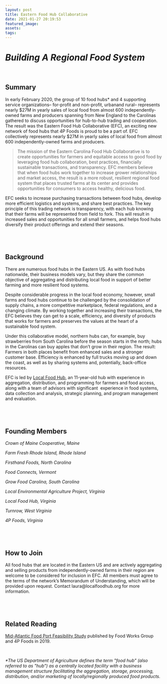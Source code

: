 ```yaml
---
layout: post
title: Eastern Food Hub Collaborative
date: 2021-01-27 20:19:53
featured_image:
assets:
tags:
---
```


<div class="editable"><h1><em>Building A Regional Food System</em></h1><h4>&nbsp;</h4><h2><strong>Summary</strong></h2><p>In early February 2020, the group of 10 food hubs* and 4 supporting service organizations&ndash; for-profit and non-profit, urbanand rural&ndash; represents nearly $27M in yearly sales of local food from almost 600 independently-owned farms and producers spanning from New England to the Carolinas gathered to discuss opportunities for hub-to-hub trading and cooperation. The result was the Eastern Food Hub Collaborative (EFC), an exciting new network of food hubs that 4P Foods is proud to be a part of. EFC collectively represents nearly $27M in yearly sales of local food from almost 600 independently-owned farms and producers.&nbsp;</p><blockquote><p>The mission of the Eastern Carolina Food Hub Collaborative is to create opportunities for farmers and equitable access to good food by leveraging food hub collaboration, best practices, financially sustainable transactions, and transparency. EFC members believe that when food hubs work together to increase grower relationships and market access, the result is a more robust, resilient regional food system that places trusted farms at its center and provides opportunities for consumers to access healthy, delicious food.&nbsp;</p></blockquote><p>EFC seeks to increase purchasing transactions between food hubs, develop more efficient logistics and systems, and share best practices. The key principle of this trading network is transparency, with each hub knowing that their farms will be represented from field to fork. This will result in increased sales and opportunities for all small farmers, and helps food hubs diversify their product offerings and extend their seasons. &nbsp;&nbsp;</p><h2>&nbsp;</h2><h2><strong>Background</strong></h2><p>There are numerous food hubs in the Eastern US. As with food hubs nationwide, their business models vary, but they share the common objective of aggregating and distributing local food in support of better farming and more resilient food systems.&nbsp;</p><p>Despite considerable progress in the local food economy, however, small farms and food hubs continue to be challenged by the consolidation of supply chains, a more competitive marketplace, federal regulations, and a changing climate. By working together and increasing their transactions, the EFC believes they can get to a scale, efficiency, and diversity of products that works for farmers and preserves the values at the heart of a sustainable food system.&nbsp;&nbsp;</p><p>Under this collaborative model, northern hubs can, for example, buy strawberries from South Carolina before the season starts in the north; hubs in the Carolinas can buy apples that don&rsquo;t grow in their region. The result: Farmers in both places benefit from enhanced sales and a stronger customer base. Efficiency is enhanced by full trucks moving up and down the coast, as well as by sharing systems and, potentially, back-office resources.</p><p>EFC is led by <a target="_blank" rel="noopener" href="https://www.localfoodhub.org/">Local Food Hub</a>, an 11-year-old hub with experience in aggregation, distribution, and programming for farmers and food access, along with a team of advisors with significant&nbsp; experience in food systems, data collection and analysis, strategic planning, and program management and evaluation.</p><h2>&nbsp;</h2><h2><strong>Founding Members</strong></h2><p><em>Crown of Maine Cooperative, Maine&nbsp;</em></p><p><em>Farm Fresh Rhode Island, Rhode Island&nbsp;</em></p><p><em>Firsthand Foods, North Carolina&nbsp;</em></p><p><em>Food Connects, Vermont</em></p><p><em>Grow Food Carolina, South Carolina&nbsp;</em></p><p><em>Local Environmental Agriculture Project, Virginia&nbsp;</em></p><p><em>Local Food Hub, Virginia</em></p><p><em>Turnrow, West Virginia&nbsp;</em></p><p><em>4P Foods, Virginia&nbsp;</em></p><h2>&nbsp;</h2><h2><strong>How to Join</strong></h2><p>All food hubs that are located in the Eastern US and are actively aggregating and selling products from independently-owned farms in their region are welcome to be considered for inclusion in EFC. All members must agree to the terms of the network&rsquo;s Memorandum of Understanding, which will be provided upon request. Contact laura@localfoodhub.org for more information.</p><h2>&nbsp;</h2><h2><strong>Related Reading</strong></h2><p><a target="_blank" rel="noopener" href="/posts/mid-atlantic-food-port-feasibility-study/">Mid-Atlantic Food Port Feasibility Study</a> published by Food Works Group and 4P Foods in 2019.</p><p>&nbsp;</p><p><em>*The US Department of Agriculture defines the term "food hub" (also referred to as "hub") as a centrally located facility with a business management structure facilitating the aggregation, storage, processing, distribution, and/or marketing of locally/regionally produced food products.&nbsp;</em></p></div>
